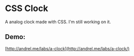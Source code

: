 # CSS Clock

A analog clock made with CSS. I'm still working on it.

## Demo:

[http://andrel.me/labs/a-clock](http://andrel.me/labs/a-clock/)